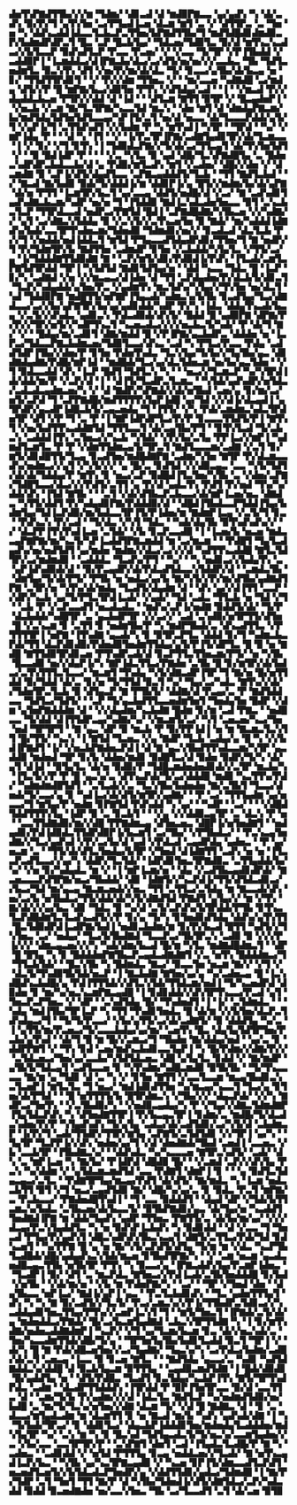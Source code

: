 ▟▅▜▚▛▇▟▜▜▙▞▞▞▆▝▜▟▆▞▝▟▊▃▟▝▟▝▆▟▉▛▇▃▃▝▄▞▄▟▚▝▚▝▟▞▃▟▚▝▉▞▛▞▜▝▄▜▚▜▅▝▃▞▛▜▄▟▐▃▅▝▟▃▆▝▆▜▝▃▝▞▝▟▜▜▛▃▝▃▝▜▅▝▅▝▚▝▟▟▚▃▟▟▐▟▃▃▜▃▙▃▛▃▜▜▅▞▙▛▇▟▜▜▙▞▜▝▆▟▜▟█▟▊▟▆▟▉▃▛▞▙▟▆▟▛▟▛▃▜▝█▃▝▃▛▝█▃▙▜▄▞▝▜▟▃▅▞▜▟▉▜▃▝▉▞▟▝▆▜▚▃▚▃▟▃▞▞▙▜▃▃▛▝▉▟▚▟▜▃▛▝▛▃▃▝▛▃▅▞▝▞▝▞▃▃▝▜▞▜▛▝▞▛▐▜▙▟▟▝▞▃▟▟▉▛▐▝▐▃▆▟▟▃▞▟▐▛▇▃▙▞▟▃▞▃▞▟▜▞▅▞▅▞▞▞▃▃▙▃▝▜▙▝▜▟▜▃▅▟▆▜▃▝▉▃▚▜▚▝▟▜▝▞▅▞▛▞▆▞▟▞▟▃▝▜▞▝▊▃▃▞▄▜▙▞▟▞▙▃▄▝▅▝▊▞▝▜▜▟▜▜▛▟▊▜▝▝▞▝▛▞▞▟▆▝▜▜▅▃▝▞▝▝▆▞▃▃▅▝▚▟▇▟█▝▃▞▆▟▄▝▟▜▞▞▛▝█▝▆▛▇▞▙▃▞▟▉▜▅▝▛▜▚▝▞▟▜▟▄▞▃▟▝▝▐▝▝▞▆▃▟▝▛▞▞▟▄▟▟▃▙▃▅▝▛▜▛▞▞▟▟▝▟▝▐▟▝▝▝▟▜▃▆▝▇▜▜▝▉▜▛▝▞▝█▃▄▟▅▛▐▝▝▞▅▃▙▝▞▃▆▝▇▞▜▃▜▛▇▞▚▃▃▜▟▝▆▃▚▝▝▟▅▝▆▜▝▟▝▟▆▟▄▛▇▃▆▞▙▞▆▟▜▟▄▜▟▜▅▜▟▜▃▃▄▞▚▛▐▜▞▃▜▝▅▞▟▝▅▃▃▝▟▞▜▃▃▃▛▟▟▞▄▜▞▜▝▞▄▛▐▞▜▝▃▜▜▟▚▟▜▝▞▞▙▟▆▝▛▝▚▝▆▜▚▟▐▝▚▜▛▝▝▜▛▟▝▝▚▞▝▞▆▛▐▟▄▝▛▝▝▝▟▝▚▝▐▜▝▝▞▝▐▞▛▃▜▛▐▛▇▞▃▟▇▜▄▟▊▜▛▞▟▞▜▃▆▃▃▝▐▝▞▝▊▞▝▞▜▝▊▜▚▝▐▝▜▟▉▟▃▛▇▞▞▜▞▟▞▃▞▜▜▃▄▜▝▟▞▜▚▜▅▜▟▜▝▞▝▝▉▝█▟▐▟▛▝▛▝▝▝▝▞▃▝▚▜▃▝▉▝▄▟▝▟█▞▜▃▚▛▇▟█▜▄▝▃▝█▟▅▃▚▟▛▟▛▃▙▟▃▃▙▞▟▝▄▝▛▟▉▞▆▜▃▟▚▝▆▜▝▞▃▟▅▞▝▟█▞▞▟▅▝▞▝▟▃▆▟▇▝▉▝▃▛▐▞▟▜▞▟▄▟▜▃▃▝▃▛▇▃▄▟▟▟▜▞▜▃▙▝▝▜▜▝▇▟▜▃▙▟▝▝▞▝▇▃▟▝▇▞▙▟▉▝▉▟▞▜▞▟▟▟▐▞▆▝▟▟▊▛▐▞▄▝█▜▞▞▆▟▆▞▙▞▟▞▄▛▇▝▟▞▅▝▛▜▜▝▐▃▆▜▛▞▙▃▜▝▄▞▃▃▄▝▟▟▜▞▅▟█▞▟▝▞▃▞▝▇▝▃▟▚▟▊▜▄▟▚▟▇▃▙▃▆▞▚▟▛▝▅▞▅▝▜▝▐▜▟▟▉▝▇▟▐▃▚▟▃▟▅▜▅▃▃▝▉▜▝▃▚▃▙▃▜▃▛▝▜▜▛▟▃▃▟▝▅▟▛▃▞▛▇▜▟▝█▟▐▝▃▛▇▟█▟▇▞▚▜▙▃▅▝▞▞▚▟▇▞▞▝▄▜▝▃▞▟▇▃▚▜▟▟▄▝▉▝▞▃▚▜▞▞▃▜▚▃▅▜▅▝▉▝▇▟▞▝▆▞▚▟▟▟▐▟▇▟▚▞▙▟▞▃▃▜▛▜▚▟▅▃▆▞▜▟▅▟▉▝▜▟▆▟▊▞▅▞▞▝▊▃▟▃▟▝▟▃▜▃▙▝▛▞▞▜▝▞▅▟▟▞▅▟▐▟▟▃▜▝▆▜▟▝▛▜▄▃▃▟▜▟▄▟▛▟▊▞▜▜▅▞▜▝▇▝▅▟▛▞▜▝▛▞▜▟▆▜▛▞▙▝▇▟▜▜▅▝▃▟▆▟▛▝▊▜▅▝▞▃▙▟▟▞▚▜▄▜▃▝▞▜▜▞▃▞▄▝▐▞▜▟▟▟▇▜▜▟▉▟▇▝▇▝▝▃▛▞▆▜▞▟▊▞▛▟▉▟▐▞▛▟▚▝▐▜▃▟▞▃▆▜▃▛▇▜▟▜▛▟▟▝▜▛▐▝▚▜▟▜▟▝▇▟▊▜▟▜▄▞▅▝▝▟▟▝▚▃▃▝▜▟▃▝█▝▐▃▛▝▊▞▚▝▃▟▇▟▝▞▅▝▞▞▆▃▄▃▞▟▐▟▅▝▟▝▜▜▝▃▛▟▄▟▅▞▛▞▟▃▙▜▞▟▊▃▜▝▜▃▛▞▚▟▄▟▟▞▄▜▅▞▛▃▝▞▄▟▆▜▚▝▆▃▜▟▚▞▚▜▄▞▞▜▚▜▅▝▅▞▟▃▜▝▚▟▝▜▟▟▉▛▇▝▆▟█▜▜▞▅▛▇▛▐▜▄▃▟▞▚▟▆▃▚▞▙▜▙▝▊▃▟▜▄▞▜▃▞▟▇▟▃▃▞▃▞▞▙▞▄▛▇▜▛▞▙▞▄▞▄▟▊▟▟▞▚▟▛▝▛▞▚▝▐▟▃▝▟▟▄▜▚▃▟▞▙▃▄▝▞▃▜▞▞▟▚▟▃▝▄▟▊▃▚▝▛▟▃▟▉▟▞▟▚▜▞▝█▟▟▝█▝▄▟▉▛▇▝▟▛▇▞▛▞▛▞▞▜▛▞▅▜▞▞▚▟▛▜▚▃▜▝▚▃▅▃▟▃▞▞▞▞▅▃▙▃▜▞▚▟▞▝▛▝▟▞▜▝▇▞▝▞▝▝█▟▄▞▆▞▃▟▊▜▝▟▇▞▆▟▟▝█▝▞▛▐▛▇▞▄▃▙▟▛▃▝▟▟▟▅▝▅▝▐▃▛▃▞▜▟▃▃▛▇▃▙▟▆▃▅▞▜▟▉▜▃▃▞▟▚▃▝▃▟▝▚▝▛▜▃▞▛▃▃▝▛▟▄▝▃▟▟▜▟▛▐▜▙▞▞▟▅▞▛▝▊▜▅▝▛▟▅▜▚▟▃▝▜▃▚▜▄▞▜▞▙▞▞▜▄▜▙▞▄▃▝▟▊▟▇▟▄▟▇▞▛▟█▞▆▛▐▟▝▝▆▟█▟▞▜▃▞▄▞▟▃▜▟▅▃▆▝▅▞▙▞▄▃▜▟▅▝▝▞▜▝▉▟▃▃▟▟▝▟▚▝▐▃▛▝█▟▜▝▜▟▜▃▚▝▚▝▝▝▅▃▞▞▜▃▆▃▛▝▚▞▚▜▛▟▐▟▞▟▟▞▆▞▛▝▞▃▛▞▟▝▐▝▝▟▐▜▞▜▃▟▛▃▜▃▆▃▝▝▚▜▟▞▄▟▚▟▛▞▅▜▟▃▞▃▟▃▟▃▄▟▆▃▅▞▚▝▞▝▟▝▇▟▛▞▚▛▇▟▞▞▟▞▅▜▙▟▝▃▅▞▄▝▊▞▆▞▃▞▅▜▞▃▛▟▝▜▝▃▛▛▇▟█▞▆▟▜▜▜▜▚▜▄▛▐▟█▝▄▞▜▟▝▞▞▟▐▞▟▃▄▟▐▝▄▜▛▟▛▞▄▃▟▛▐▟█▃▙▜▞▃▄▃▅▟▄▝▜▝▐▜▜▞▝▞▚▝▛▟▞▃▆▟▆▃▚▟▃▜▛▟▅▜▛▝▟▜▝▞▛▝▜▝▃▝▛▝▐▝▇▛▐▟▛▟▛▜▃▞▛▞▛▝▊▃▃▃▜▜▟▜▞▛▐▝▇▜▚▜▝▞▅▞▙▟▜▜▚▃▟▟▇▜▟▝▜▜▜▃▃▜▝▟▞▃▄▜▙▞▛▜▝▝▊▜▚▜▃▟▝▜▞▃▙▃▚▝▃▟▟▟▐▜▚▝▃▜▅▃▞▞▚▃▙▝▚▜▟▞▝▞▛▞▙▞▃▜▄▝▛▛▐▃▞▞▆▛▐▝▚▟▆▟▜▃▆▜▃▝▛▝▛▝▞▟▆▜▜▟▆▃▄▜▞▜▛▃▜▝▇▟▜▃▃▃▆▞▃▟▇▝▞▃▜▝▊▞▆▜▞▟▊▟█▜▜▞▜▃▄▝▊▃▟▜▅▞▆▟█▟▇▛▇▝▃▟▆▞▚▜▅▝▇▜▛▝▛▞▟▃▆▃▃▟▚▞▅▟▆▃▞▞▄▜▝▞▚▜▞▞▞▝▄▝█▞▃▝▊▟▜▟▝▞▞▟▉▃▄▃▝▃▃▝▚▜▞▜▟▜▞▟▞▟▞▜▟▟▄▞▛▝▆▜▚▝▊▝▅▃▞▃▛▝▉▟█▟▐▜▃▜▅▞▚▜▙▝▃▝▞▟▅▞▃▛▇▞▜▟█▜▃▃▞▟▃▞▞▞▛▟▜▞▃▜▜▝▄▝▛▞▟▝▄▟▃▜▚▝▛▟▜▝▛▞▅▟▝▜▚▞▚▞▟▟▞▟▚▝▐▜▟▝▇▜▙▝▝▝▃▜▝▞▟▞▟▜▙▃▛▃▙▃▃▞▟▞▆▛▐▃▅▞▅▃▝▟▇▟▃▝▚▜▜▞▟▟▜▝▛▞▚▟▄▟▊▛▇▞▛▟▟▟▉▞▟▝▝▟█▟▐▜▙▟▃▃▛▜▟▟▐▜▄▞▙▟▆▜▄▞▜▟▐▃▛▟▉▞▆▞▙▟▃▃▜▛▐▜▞▛▐▟▅▞▆▝▇▟▆▛▐▃▄▝▞▃▜▞▜▝▊▃▝▝▛▟▚▃▚▝▛▞▃▟▝▝▜▞▟▃▝▞▚▜▝▜▟▃▝▝▚▟▞▟▄▜▙▝▉▜▚▟▚▟▚▞▞▝▞▝▟▃▛▛▐▜▚▜▚▟▐▃▅▝▃▜▟▞▝▞▙▝▊▃▛▃▃▟▉▝▐▝▐▃▅▞▙▝▅▃▅▝▆▟▃▃▄▛▇▛▇▞▆▞▚▃▜▞▚▛▐▃▟▟▜▛▇▃▆▟▟▝▆▝▃▞▆▃▆▝▝▝▛▟█▜▝▜▄▜▃▟▄▟▚▞▅▞▅▟▜▟▜▝▄▞▆▟▅▝▆▟▆▞▞▟▃▞▃▞▞▞▟▝▚▟▜▜▚▃▟▟█▝▇▜▃▜▟▜▛▞▃▞▆▟▆▟▉▝▝▃▟▟▟▃▝▜▃▟▚▞▛▜▝▝▚▞▝▝▚▝▅▟▊▃▞▞▙▟▄▜▚▝▃▝▄▛▐▟▚▟▉▟▞▟▝▝▉▞▛▃▄▟▛▞▟▞▛▟▃▟▜▟▃▃▚▜▟▟▛▞▟▝▝▃▆▟▃▜▙▝▝▟▆▜▄▞▜▞▟▞▛▜▞▝▛▜▙▝▅▝▅▟▃▞▄▞▙▝▇▞▚▜▞▞▛▞▆▞▟▜▙▞▄▟▇▟▜▛▇▝▃▜▛▞▅▝▚▜▚▞▟▞▆▟▄▝▜▃▟▜▞▟▄▟▆▝▟▝▝▟▚▝▄▞▞▟▐▜▜▝▃▃▛▝▞▟▛▞▚▃▙▝▄▞▜▞▛▜▃▜▛▟▐▃▟▞▝▞▄▟▞▝▜▟▝▃▟▃▝▜▜▃▙▝▅▝▜▟▝▞▜▝▝▃▙▝▛▝▞▃▛▃▃▟▜▝▅▃▟▃▟▃▝▝▆▟▚▞▃▛▐▞▅▟▇▝▉▟▟▜▞▟▞▝▜▞▛▝▟▃▙▟▟▞▚▟█▜▛▝▃▝▄▃▙▟▛▜▛▝▞▞▃▞▞▝▃▟▝▃▚▟▉▞▅▜▛▜▜▞▟▜▅▝█▝▞▃▚▃▆▝▊▝▃▜▜▝▊▝▅▟▆▜▙▞▛▝▚▝▆▟▛▜▙▟▞▃▝▟▚▃▟▜▜▃▝▞▛▜▜▜▜▛▐▝▅▛▇▝▐▜▚▟▇▝▄▃▟▞▚▝▊▝▉▜▛▃▛▜▃▝▟▟▟▝▊▞▜▝▚▟▆▃▙▃▛▟▞▜▜▝▟▃▛▟▊▟▉▞▛▟▅▟▉▜▅▟▆▜▜▟▄▞▄▜▞▛▐▜▞▟▛▜▃▝█▝▉▝▅▝▇▟█▝▇▜▜▟▉▜▛▟▊▃▅▝▛▜▚▟▛▃▟▞▟▝▊▃▛▜▜▃▜▜▅▃▆▞▛▜▞▝▅▝▚▜▙▝█▃▃▟▉▝▅▞▞▟▄▛▐▞▚▝▇▛▐▟▃▜▜▃▞▛▇▟▅▝▃▜▙▝█▝▊▞▆▜▛▞▟▞▙▟▃▞▃▜▚▜▜▜▃▜▃▃▞▝▆▃▆▜▝▜▚▟▄▝▚▜▞▟▇▃▟▛▐▜▛▝▜▝▇▞▅▝█▞▅▜▜▟▟▝▉▞▜▟▟▝▟▞▃▝▊▞▅▝▜▞▜▜▟▝▉▃▜▝▚▞▝▜▄▞▃▞▚▟▃▝▇▜▚▞▞▟▞▞▜▟▅▜▛▃▜▃▙▝▉▝▟▜▄▃▛▝▇▝▛▜▙▜▞▝▟▟▇▞▟▝▛▃▄▞▃▝▛▝▇▟▜▟▟▃▃▝▜▟▜▃▞▜▟▜▞▝▝▃▛▝▜▞▄▃▙▟▜▜▃▃▅▟▆▜▅▜▝▜▅▟▄▜▅▝█▟▛▝▞▟▆▝▄▜▅▛▇▟▟▟▆▝▟▝▝▞▞▟▄▟▆▞▚▃▙▟▇▝█▟▆▝▊▞▆▝▃▟▝▛▇▃▝▝▅▟█▃▃▝▜▞▟▟▝▟▐▜▜▟▛▃▄▞▚▟▇▞▚▞▝▞▆▃▆▜▞▃▞▝▚▜▝▃▅▃▅▞▚▃▞▜▅▝▅▟▝▜▛▜▛▜▝▝▇▝▄▃▝▟▛▝▉▝▆▃▙▝▛▝▉▞▛▛▐▟▐▝▅▝▆▝▇▃▆▃▜▃▚▜▜▝█▞▜▜▞▝▚▃▚▝▐▝▇▜▟▝▜▃▅▃▝▞▄▝▇▟▛▝▜▃▙▝▃▟▄▞▄▝█▝▚▝▞▞▙▟▐▛▇▟▜▝▐▞▝▞▅▃▙▛▇▟▅▃▛▟▐▝▟▝▇▝▄▃▚▜▙▟▜▜▚▟▃▃▆▞▚▜▛▝▄▃▟▟▉▝▆▟▅▟▝▜▛▝▊▞▙▝▟▟▅▞▆▟▊▝▉▟█▜▃▞▟▝▉▟▅▝▉▟▛▞▜▞▚▝▟▞▄▜▝▟▐▟▝▝▉▜▄▜▃▝▟▞▅▝▉▟▉▞▛▝▜▟█▃▆▟▅▟▅▟▊▟▞▞▃▜▛▝▆▃▙▞▚▝▐▜▃▜▞▞▛▝▛▝█▝▄▃▚▞▃▝▟▜▚▃▛▟▞▜▞▃▞▟▟▟█▝▆▟▉▝▚▃▜▜▚▞▛▟▞▝▚▟▆▟▆▟█▜▟▜▝▝▃▜▃▟▞▞▃▝▜▃▚▜▙▞▙▟▅▟▅▝▇▞▃▜▙▜▝▜▃▃▞▟▅▟▞▜▞▃▃▞▄▝▊▝▚▟▐▃▞▟▞▟▜▞▆▜▛▞▄▟▇▞▝▝▛▝▃▞▝▜▜▜▄▟▆▝▄▞▅▃▃▞▜▝▆▜▄▞▛▝▅▟▆▝▊▛▇▜▟▝▛▟▚▟▟▝▚▝▄▞▝▝▚▟▛▝▝▃▞▝▝▝▞▟█▟▜▟▟▜▜▜▚▜▄▝▐▟▛▝▉▝▃▝▊▃▙▜▝▝▝▞▄▝▞▞▟▟▉▃▄▜▛▝▃▝▟▃▚▝▛▝▅▝▝▃▃▜▜▟▇▟▉▞▆▞▞▟█▝▛▛▇▟▆▃▄▝▟▜▅▃▅▃▝▟█▛▐▞▅▜▅▟▇▜▝▝▅▟▄▟▊▞▛▟▐▟▉▟▃▜▜▟▛▟▉▛▐▞▙▃▆▜▝▃▞▜▙▞▝▞▛▜▙▟▃▞▝▝▛▃▚▃▄▜▅▟▇▞▞▜▃▞▄▟▚▟▝▞▛▞▃▞▙▞▟▝▄▟▝▞▛▟▃▟▝▃▄▟▛▟▄▝▄▟▅▃▝▝▛▝▄▞▅▃▆▝▃▝▝▜▜▞▟▞▟▜▃▜▅▟▄▞▙▜▛▝▞▜▅▟▝▟▐▟▇▜▜▝▃▟▚▝▅▝▅▝▐▜▃▃▛▃▟▜▃▃▞▞▄▞▚▝▟▟▛▞▜▃▜▟▞▝▐▟▛▟▊▜▅▃▜▛▇▟▉▃▝▃▜▜▄▟▟▞▙▞▚▞▝▞▅▝▊▞▚▟▄▟▃▝▆▝▞▝▐▝▆▛▐▃▆▞▅▝▝▟▄▝▞▃▟▜▙▃▄▟▊▟▛▟▞▝▇▃▅▃▃▃▛▟▜▛▇▞▅▃▞▜▙▟▟▞▝▟▉▝▐▟▇▜▞▞▚▃▛▟▐▞▜▜▞▟▜▟▃▟▊▃▞▞▙▃▞▜▟▝▆▞▄▃▄▝▇▃▆▃▅▟▞▞▅▃▝▜▜▝▃▜▜▃▞▃▜▟▄▝▆▝▇▃▃▟▞▟▚▝▅▞▃▞▙▝▅▜▙▟▃▞▜▜▞▟▟▞▟▞▚▜▞▟▇▟▜▟▝▛▇▟▜▝▄▜▄▞▞▝▆▝▞▜▚▝▇▞▟▞▞▞▄▞▙▃▝▟▊▝▜▟▃▝▉▝▚▞▟▝▃▜▞▃▛▟▚▞▙▜▛▟▟▞▛▜▙▝▊▜▚▃▜▃▛▟█▟▆▜▃▜▃▟▚▃▟▜▞▞▛▝▊▞▄▝▜▞▚▝▊▜▅▟▊▟▜▟▄▝▟▟▚▞▄▜▚▜▜▝█▃▜▟▉▟▛▟▐▃▟▛▇▞▙▟▐▝▅▟▊▃▙▟▆▞▆▝▊▞▛▞▙▃▟▝█▜▜▝▚▟▜▞▞▜▚▜▅▃▝▃▞▝▅▟▄▞▝▜▃▞▙▜▙▟▇▟▝▜▃▃▛▃▞▜▙▜▛▃▚▝▃▟▉▝▉▝▞▞▞▛▐▞▞▞▝▟▆▃▄▃▅▞▞▞▚▝▚▟▞▟▆▞▙▃▟▝█▞▆▝▚▜▃▝▆▟▇▟█▟▆▃▜▝▝▟▛▝█▝█▜▄▝▚▝▊▝█▟▟▟▅▛▇▜▙▃▛▃▄▟▃▟▇▟▇▜▝▞▃▝▅▜▚▝█▟▟▟▆▃▞▜▝▜▜▃▙▜▟▞▝▝█▃▚▜▙▝▚▝█▟▆▟▃▝▇▃▞▝▉▃▃▜▅▝▅▃▆▝▇▞▞▝▞▜▝▞▝▟▃▜▞▜▚▟▉▜▙▜▟▞▅▃▛▝▐▝▇▃▙▟▇▝▇▜▅▞▄▞▄▝▚▞▃▟▅▃▄▝█▝▐▃▚▟█▟▚▃▙▟█▞▄▝▛▟▐▜▜▜▟▞▞▟▜▃▚▜▟▞▜▜▟▃▆▞▅▟▐▝▜▞▚▃▅▟▛▟▝▟▉▟▅▝▊▝▆▞▚▞▅▃▚▃▆▛▇▃▄▟█▝▐▝▊▟▊▟▟▞▞▟▚▜▛▜▚▃▃▞▛▃▟▝▄▜▝▜▅▃▛▃▛▜▅▃▝▞▝▟▛▝▝▃▚▟▜▟▄▝█▞▝▜▚▟▅▟▜▝▐▝▐▞▝▃▜▟▆▟▃▝▝▝▚▟▄▝▆▟▐▜▙▞▜▛▐▃▛▝▚▝▜▜▝▜▚▟▊▜▅▟▃▝█▝▟▞▆▝▞▞▙▜▅▞▟▃▛▃▜▟▚▟▄▃▞▜▝▝▜▞▜▞▛▃▃▞▝▞▙▞▄▜▜▞▃▞▟▞▃▟▇▜▞▝▉▝▟▟▟▜▄▝▚▞▃▝▐▝▄▜▜▞▆▞▛▃▅▃▞▜▞▃▃▃▙▟▄▞▄▞▆▞▝▃▅▜▚▝█▃▝▟▄▜▄▜▟▜▛▜▅▞▛▃▙▞▄▜▚▟▝▝▟▞▜▝█▝▆▝█▞▞▃▆▃▞▜▝▜▙▟▅▝▇▞▟▟▄▞▅▟▝▝▄▞▃▝▊▝▟▟▛▛▇▜▝▞▝▜▚▝▊▟▝▃▅▞▆▟▚▃▙▟▊▃▃▜▄▛▐▝▚▝█▞▛▟▆▞▞▟▇▞▛▞▞▝▃▜▟▃▅▃▞▜▅▞▄▞▃▃▙▞▚▜▟▜▟▃▅▃▝▟█▝▄▜▄▜▃▝▊▟▟▝▞▝▇▞▆▟▛▝▄▜▙▜▞▜▟▃▄▜▝▃▟▜▃▃▅▝▊▝▚▜▚▟▆▞▚▟█▃▆▟▉▝▉▜▙▜▙▝▝▜▞▜▚▃▃▃▃▝▇▞▆▝▄▝▜▟▊▝▟▝▃▝▚▝▞▝▊▜▅▝▇▜▜▝▞▃▃▜▃▃▆▝▆▃▄▜▙▟▊▃▚▃▜▃▅▛▐▝▆▜▃▜▃▝▜▝▅▃▞▝▆▟▐▟▊▟▜▜▅▝▚▞▆▃▄▞▚▃▃▜▝▜▃▞▄▝▊▜▅▞▟▞▛▜▟▝▝▝█▝▅▜▜▜▜▞▙▝█▜▛▟▆▃▚▝▞▜▙▞▞▞▝▟▄▃▛▟▞▝▞▞▚▝▇▟▛▃▞▜▅▜▚▝▝▞▃▜▙▟▉▞▚▝▝▞▅▟▉▃▄▟▄▞▚▝▛▝▞▜▄▞▞▟▇▃▜▟▆▟▇▛▐▜▄▜▟▃▛▟▚▝▚▝▟▜▅▟▇▜▜▛▐▝▛▞▙▃▄▃▜▛▐▝▊▟▆▞▃▝▆▟█▞▜▞▟▃▟▃▚▟▅▞▛▞▛▝▚▜▄▟▚▟▚▝▜▞▄▜▄▝▃▟▃▞▟▞▃▟▜▟▊▞▃▞▚▜▞▟▝▃▙▟▆▃▛▝▐▞▛▞▜▝▃▟▞▜▜▟▛▞▜▜▛▞▆▜▄▝▃▛▇▜▞▃▜▟▜▟▊▝▞▞▜▛▐▝▄▞▚▝▝▜▄▜▛▝▜▃▛▛▐▞▞▟▚▝▅▟▅▞▄▞▜▝▞▟▝▟▅▟▇▟▞▜▙▟▝▃▅▟▐▝▃▃▅▃▝▞▙▝▃▃▙▜▛▝▐▜▙▟▇▃▚▞▝▝▟▟▚▟▃▝▚▞▚▃▃▃▅▝▇▜▛▃▚▟▜▞▝▃▟▞▝▟▚▝▃▝▆▛▐▃▅▝▚▝▇▞▙▞▝▛▐▟▛▟▝▟█▟▉▝█▞▝▝▞▃▆▟▝▃▛▞▞▟▚▜▄▝▛▃▚▝▚▞▟▟▆▝▞▝▄▜▟▃▆▃▆▟▜▟▝▃▃▝▛▟▇▜▝▟▆▛▐▝▊▝▝▝▄▝▉▟▜▃▜▟▄▃▄▃▞▃▜▃▝▝▛▟▇▜▛▜▄▞▆▃▄▞▛▟▜▝▟▞▟▜▞▝▇▞▆▟▃▝▚▝▐▃▆▝▅▟▃▃▙▜▜▝▉▜▝▞▜▝▅▃▞▃▄▟▜▟▉▝▇▞▝▟█▞▚▞▄▞▃▝▊▝▉▟▃▝▛▃▜▝▆▛▇▞▃▝▛▃▙▃▃▞▝▛▇▟▅▟█▜▚▟▐▝▝▜▝▃▃▝▉▟▟▟▜▝▝▟▄▟▝▟▛▝▞▜▟▞▙▜▜▃▆▃▚▞▙▟▃▝▃▜▙▃▅▞▟▞▙▃▃▜▞▝▉▜▙▛▇▟▊▞▄▃▝▟▞▜▄▞▅▝▚▃▟▟▜▜▅▟▇▟▐▛▇▝▆▝▟▟▞▜▄▟▚▝▄▟▛▝▜▜▅▃▝▛▇▜▜▞▃▝▟▞▙▞▆▞▄▞▝▞▞▞▟▃▄▞▛▃▚▜▄▟▟▜▃▝▚▝▅▝▉▟▚▛▐▃▙▟▚▝▚▝▉▟▊▟▟▝▝▟▝▞▃▃▝▜▝▜▅▃▟▝▛▜▄▞▛▞▄▟▚▜▝▟█▃▚▟▛▟▚▜▙▃▚▃▄▜▝▟▇▜▞▃▜▜▃▞▛▟▞▜▟▝▊▟▚▃▅▜▝▝▚▞▛▛▇▝█▝▄▝▅▝▇▞▚▜▞▃▛▟▜▞▟▜▄▝▜▞▆▝▆▝▞▟▃▝▚▃▛▜▙▜▃▟█▟▞▟█▞▄▟▄▟▚▃▚▜▟▞▆▃▅▝▊▜▙▟▜▛▇▞▚▝▝▞▝▃▆▝▅▃▆▝▄▃▟▃▅▟█▃▄▃▜▜▙▝▅▜▙▜▛▝▛▜▚▝▚▝▉▃▃▞▄▝▐▛▇▃▟▟▚▜▄▞▛▃▆▛▐▟▅▃▝▝▜▃▟▛▐▝▉▞▝▟▜▝▃▝▆▃▛▟▃▝▇▜▅▃▞▞▛▟▐▃▟▞▃▜▙▜▅▟▟▟█▝▊▞▙▟▝▞▅▜▙▝▝▞▟▞▆▞▅▝▝▞▙▝▆▝▛▟▅▛▇▞▚▝▝▃▞▝▝▜▛▝▞▜▅▟▝▟▅▝▝▟▄▜▙▃▃▝▅▛▐▃▞▝▇▟▐▞▄▛▐▝▄▃▝▝▛▃▜▃▙▟▊▟▚▝▝▜▃▝▄▟▅▜▜▜▄▜▝▟▚▝▚▝▚▝▇▝▉▞▃▟▜▞▞▜▃▜▞▝▛▃▞▃▆▃▚▞▞▛▐▞▜▜▙▟▛▃▜▟▊▃▞▞▚▃▟▟▄▟▊▜▅▃▜▜▄▞▛▜▚▞▞▃▅▛▐▃▚▜▝▜▝▝▆▜▞▜▅▃▜▝▐▛▇▟▞▃▜▞▟▞▄▝▆▟▅▟▟▃▞▛▇▟▞▝█▞▃▞▙▃▆▜▄▟▇▟▝▃▙▃▚▜▛▜▜▟▇▝▚▝▐▝▊▞▆▜▚▟▇▞▅▟▅▃▟▟▇▟▆▛▐▝▚▃▛▞▝▞▜▝▄▞▜▃▆▞▙▃▆▝▊▃▝▟▞▞▅▃▚▟▞▃▝▜▅▞▚▃▃▟▆▜▜▟▞▟█▞▜▞▄▝▝▜▛▜▅▜▄▜▙▞▙▟▊▜▃▟▟▝▉▃▜▝▜▛▐▝▞▝▟▞▚▝█▝▇▝▛▟▞▟█▃▅▜▅▞▞▃▞▜▄▟▇▞▝▜▄▃▚▞▚▝▃▞▛▟▃▞▙▟▆▞▃▟█▞▟▞▃▜▝▃▅▃▄▝▐▃▃▝▉▝▊▃▅▝▇▜▃▝▝▝▇▟▜▟▄▝▄▃▃▞▃▝▚▟▊▝▚▟▜▟▇▟▟▃▚▞▟▟█▝▟▝▉▃▙▜▄▃▆▝▉▜▜▜▄▝▝▃▄▟▉▃▆▟▜▟▇▝▐▝█▟▞▟▉▟▊▝█▞▄▟▟▜▄▝▅▝▝▟▜▞▛▟█▃▝▜▃▟▜▝▊▃▜▟▄▞▚▃▙▛▐▜▚▝▇▜▞▜▛▜▚▟▛▟▃▝▃▟▆▝▝▟▃▟▛▜▜▟▟▟▚▝▐▜▛▟▟▝▛▝▉▛▐▜▅▜▛▃▃▝▉▞▟▝▃▃▜▜▃▝▟▝▝▃▆▞▜▞▙▝▛▞▄▟▆▞▞▞▟▝▐▟▃▜▃▝▇▟▜▃▛▝▚▞▅▟▆▟▜▟▉▞▅▞▙▟█▝▃▝▆▞▜▞▜▃▚▞▅▜▅▞▞▟▇▝▟▃▆▝▜▞▝▞▟▝█▝▇▟▇▃▝▟▝▝▊▝▃▝▟▃▃▞▆▜▄▟▃▟▆▝▆▝▟▃▆▜▜▝▊▝▅▝▇▃▟▝▆▞▙▝▚▟▚▝▄▟▚▟▞▟▇▝▐▝▚▝▜▞▙▟▞▜▛▃▞▝▊▝▟▟▊▜▃▞▝▟▄▃▙▛▐▟▟▟▊▜▅▞▆▟▅▟▄▜▃▟▟▟▅▞▆▟▚▜▄▜▛▝▚▞▝▃▚▝▆▝▚▝▊▝█▃▚▟▝▜▟▜▄▃▟▃▜▞▜▞▅▃▚▞▃▃▆▜▄▟▅▞▞▃▝▞▙▞▃▃▝▃▃▜▛▜▛▞▛▝▝▃▚▛▇▜▝▟▅▜▝▃▟▝▐▜▄▟▃▜▃▟█▞▛▝▇▝▚▝▃▟▅▃▝▝▃▟▊▟▟▝▞▝▅▜▟▝▛▜▜▜▄▝▊▃▄▝▅▟▟▃▅▞▞▜▃▟▞▝▇▝▅▜▚▃▄▟▐▃▛▞▙▃▝▝▚▜▙▝▄▞▚▃▜▛▇▃▄▟▉▝▞▝▚▃▅▝▊▛▐▜▞▟▆▃▃▟▜▃▛▟▜▝▅▃▅▟▜▃▅▜▞▞▙▜▟▃▟▃▛▜▅▟▛▞▄▝▞▟▟▜▜▟▊▞▄▟▃▞▜▟▆▟█▝▐▝▇▞▛▞▜▟▛▝▃▜▝▜▅▜▝▜▜▝▇▞▛▝▟▝▚▜▙▞▜▟▅▟▐▞▟▜▞▟▇▜▟▃▞▃▛▞▚▟▃▟▟▝▉▟▟▝▉▃▅▟▇▟▅▝▅▞▃▃▚▜▅▃▝▜▙▝▃▞▜▃▃▟▜▝▃▜▝▟▞▃▅▝▉▜▉
